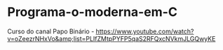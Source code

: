 # Programa-o-moderna-em-C
Curso do canal Papo Binário - https://www.youtube.com/watch?v=oZeezrNHxVo&amp;list=PLIfZMtpPYFP5qaS2RFQxcNVkmJLGQwyKE
